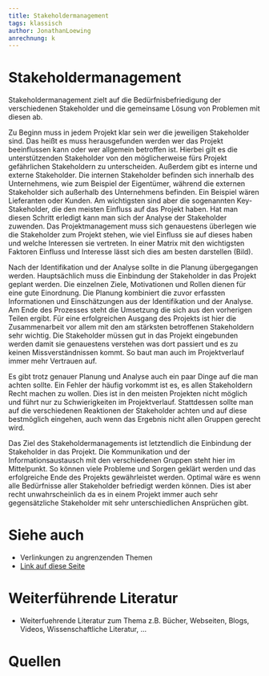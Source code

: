 ```yaml
---
title: Stakeholdermanagement
tags: klassisch
author: JonathanLoewing
anrechnung: k
---
```

# Stakeholdermanagement
Stakeholdermanagement zielt auf die Bedürfnisbefriedigung der verschiedenen Stakeholder und die gemeinsame Lösung von Problemen mit diesen ab.

Zu Beginn muss in jedem Projekt klar sein wer die jeweiligen Stakeholder sind. 
Das heißt es muss herausgefunden werden wer das Projekt beeinflussen kann oder wer allgemein betroffen ist. 
Hierbei gilt es die unterstützenden Stakeholder von den möglicherweise fürs Projekt gefährlichen Stakeholdern zu unterscheiden. Außerdem gibt es interne und externe 
Stakeholder. 
Die internen Stakeholder befinden sich innerhalb des Unternehmens, wie zum Beispiel der Eigentümer, während die externen Stakeholder sich außerhalb des Unternehmens befinden. 
Ein Beispiel wären Lieferanten oder Kunden. Am wichtigsten sind aber die sogenannten Key-Stakeholder, die den meisten Einfluss auf das Projekt haben. Hat man diesen Schritt 
erledigt kann man sich der Analyse der Stakeholder zuwenden. Das Projektmanagement muss sich genauestens überlegen wie die Stakeholder zum Projekt stehen, wie viel Einfluss 
sie auf dieses haben und welche Interessen sie vertreten. In einer Matrix mit den wichtigsten Faktoren Einfluss und Interesse lässt sich dies am besten darstellen (Bild). 

Nach der Identifikation und der Analyse sollte in die Planung übergegangen werden. Hauptsächlich muss die Einbindung der Stakeholder in das Projekt geplant werden. Die 
einzelnen Ziele, Motivationen und Rollen dienen für eine gute Einordnung. Die Planung kombiniert die zuvor erfassten Informationen und Einschätzungen aus der Identifikation 
und der Analyse. Am Ende des Prozesses steht die Umsetzung die sich aus den vorherigen Teilen ergibt. Für eine erfolgreichen Ausgang des Projekts ist hier die Zusammenarbeit 
vor allem mit den am stärksten betroffenen Stakeholdern sehr wichtig. Die  Stakeholder müssen gut in das Projekt eingebunden werden damit sie genauestens verstehen was dort 
passiert und es zu keinen Missverständnissen kommt. So baut man auch im Projektverlauf immer mehr Vertrauen auf.

Es gibt trotz genauer Planung und Analyse auch ein paar Dinge auf die man achten sollte. Ein Fehler der häufig vorkommt ist es, es allen Stakeholdern Recht machen zu wollen. 
Dies ist in den meisten Projekten nicht möglich und führt nur zu Schwierigkeiten im Projektverlauf. Stattdessen sollte man auf die verschiedenen Reaktionen der Stakeholder 
achten und auf diese bestmöglich eingehen, auch wenn das Ergebnis nicht allen Gruppen gerecht wird.

Das Ziel des Stakeholdermanagements ist letztendlich die Einbindung der Stakeholder in das Projekt. Die Kommunikation und der Informationsaustausch mit den verschiedenen 
Gruppen steht hier im Mittelpunkt. So können viele Probleme und Sorgen geklärt werden und das erfolgreiche Ende des Projekts gewährleistet werden. Optimal wäre es wenn alle 
Bedürfnisse aller Stakeholder befriedigt werden können. Dies ist aber recht unwahrscheinlich da es in einem Projekt immer auch sehr gegensätzliche Stakeholder mit sehr 
unterschiedlichen Ansprüchen gibt.



# Siehe auch

* Verlinkungen zu angrenzenden Themen
* [Link auf diese Seite](Stakeholdermanagement.md)

# Weiterführende Literatur

* Weiterfuehrende Literatur zum Thema z.B. Bücher, Webseiten, Blogs, Videos, Wissenschaftliche Literatur, ...

# Quellen

[^1]: Quellen die ihr im Text verwendet habt z.B. Bücher, Webseiten, Blogs, Videos, Wissenschaftliche Literatur, ... (eine Quelle in eine Zeile, keine Zeilenumbrüche machen)
[^2]: [A Guide to the Project Management Body of Knowledge (PMBOK® Guide)](https://www.pmi.org/pmbok-guide-standards/foundational/PMBOK)
[^3]: [Basic Formatting Syntax for GitHub flavored Markdown](https://docs.github.com/en/github/writing-on-github/getting-started-with-writing-and-formatting-on-github/basic-writing-and-formatting-syntax)
[^4]: [Advanced Formatting Syntax for GitHub flavored Markdown](https://docs.github.com/en/github/writing-on-github/working-with-advanced-formatting/organizing-information-with-tables)

